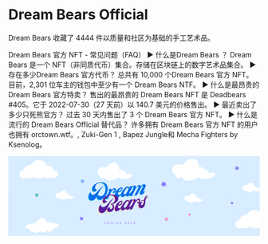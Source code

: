 # Dream Bears Official

Dream Bears 收藏了 4444 件以质量和社区为基础的手工艺术品。

Dream Bears  官方 NFT - 常见问题（FAQ）
▶ 什么是Dream Bears ？
Dream Bears 是一个 NFT（非同质代币）集合。存储在区块链上的数字艺术品集合。
▶ 存在多少Dream Bears 官方代币？
总共有 10,000 个Dream Bears 官方 NFT。目前，2,301 位车主的钱包中至少有一个 Dream Bears  NTF。
▶ 什么是最昂贵的 Dream Bears  官方特卖？
售出的最昂贵的 Dream Bears  NFT 是 Deadbears #405。它于 2022-07-30（27 天前）以 140.7 美元的价格售出。
▶ 最近卖出了多少只死熊官方？
过去 30 天内售出了 3 个 Dream Bears 官方 NFT。
▶ 什么是流行的 Dream Bears  Official 替代品？
许多拥有 Dream Bears 官方 NFT 的用户也拥有 orctown.wtf。, Zuki-Gen 1 , Bapez Jungle和 Mecha Fighters by Ksenolog。

![NFT](微信截图_20220826133430.png)





